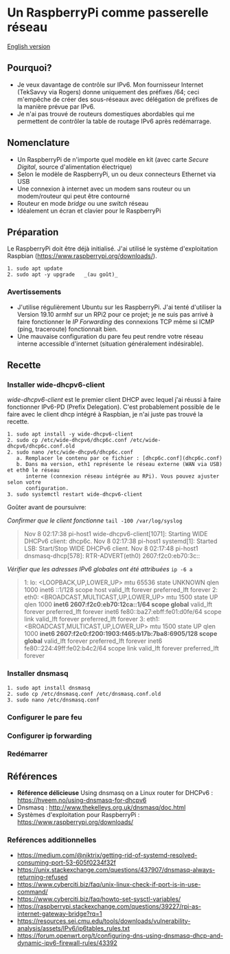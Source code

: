 # Un RaspberryPi comme passerelle réseau

[English version](README_en.md)

## Pourquoi?

- Je veux davantage de contrôle sur IPv6. Mon fournisseur Internet (TekSavvy via Rogers)
  donne uniquement des préfixes /64; ceci m'empêche de créer des sous-réseaux avec délégation
  de préfixes de la manière prévue par IPv6.
- Je n'ai pas trouvé de routeurs domestiques abordables qui me permettent de
  contrôler la table de routage IPv6 après redémarrage.

## Nomenclature

- Un RaspberryPi de n'importe quel modèle en kit (avec carte _Secure Digital_,
  source d'alimentation électrique)
- Selon le modèle de RaspberryPi, un ou deux connecteurs Ethernet via USB
- Une connexion à internet avec un modem sans routeur ou un
  modem/routeur qui peut être contourné
- Routeur en mode _bridge_ ou une _switch_ réseau
- Idéalement un écran et clavier pour le RaspberryPi

## Préparation

Le RaspberryPi doit être déjà initialisé. J'ai utilisé le système d'exploitation
Raspbian (https://www.raspberrypi.org/downloads/).

```
1. sudo apt update
2. sudo apt -y upgrade   _(au goût)_
```

### Avertissements

- J'utilise régulièrement Ubuntu sur les RaspberryPi. J'ai tenté d'utiliser la Version
  19.10 armhf sur un RPi2 pour ce projet; je ne suis pas arrivé à faire fonctionner
  le _IP Forwarding_ des connexions TCP même si ICMP (ping, traceroute) fonctionnait bien.
- Une mauvaise configuration du pare feu peut rendre votre réseau interne
  accessible d'internet (situation généralement indésirable).

## Recette

### Installer wide-dhcpv6-client

_wide-dhcpv6-client_ est le premier client DHCP avec lequel j'ai réussi à faire
fonctionner IPv6-PD (Prefix Delegation). C'est probablement possible de le faire
avec le client dhcp intégré à Raspbian, je n'ai juste pas trouvé la recette.

```
1. sudo apt install -y wide-dhcpv6-client
2. sudo cp /etc/wide-dhcpv6/dhcp6c.conf /etc/wide-dhcpv6/dhcp6c.conf.old
2. sudo nano /etc/wide-dhcpv6/dhcp6c.conf
   a. Remplacer le contenu par ce fichier : [dhcp6c.conf](dhcp6c.conf)
   b. Dans ma version, eth1 représente le réseau externe (WAN via USB) et eth0 le réseau
      interne (connexion réseau intégrée au RPi). Vous pouvez ajuster selon votre
      configuration.
3. sudo systemctl restart wide-dhcpv6-client
```

Goûter avant de poursuivre:

_Confirmer que le client fonctionne_
`tail -100 /var/log/syslog`

>Nov  8 02:17:38 pi-host1 wide-dhcpv6-client[1071]: Starting WIDE DHCPv6 client: dhcp6c.
Nov  8 02:17:38 pi-host1 systemd[1]: Started LSB: Start/Stop WIDE DHCPv6 client.
Nov  8 02:17:48 pi-host1 dnsmasq-dhcp[578]: RTR-ADVERT(eth0) 2607:f2c0:eb70:3c::

_Vérifier que les adresses IPv6 globales ont été attribuées_
`ip -6 a`

>1: lo: <LOOPBACK,UP,LOWER_UP> mtu 65536 state UNKNOWN qlen 1000
    inet6 ::1/128 scope host
       valid_lft forever preferred_lft forever
2: eth0: <BROADCAST,MULTICAST,UP,LOWER_UP> mtu 1500 state UP qlen 1000
    **inet6 2607:f2c0:eb70:12ca::1/64 scope global**
       valid_lft forever preferred_lft forever
    inet6 fe80::ba27:ebff:fe01:d0fe/64 scope link
       valid_lft forever preferred_lft forever
3: eth1: <BROADCAST,MULTICAST,UP,LOWER_UP> mtu 1500 state UP qlen 1000
    **inet6 2607:f2c0:f200:1903:f465:b17b:7ba8:6905/128 scope global**
       valid_lft forever preferred_lft forever
    inet6 fe80::224:49ff:fe02:b4c2/64 scope link
       valid_lft forever preferred_lft forever

### Installer dnsmasq

```
1. sudo apt install dnsmasq
2. sudo cp /etc/dnsmasq.conf /etc/dnsmasq.conf.old
3. sudo nano /etc/dnsmasq.conf

```

### Configurer le pare feu

### Configurer ip forwarding

### Redémarrer

## Références

- **Référence délicieuse** Using dnsmasq on a Linux router for DHCPv6 : https://hveem.no/using-dnsmasq-for-dhcpv6
- Dnsmasq : http://www.thekelleys.org.uk/dnsmasq/doc.html
- Systèmes d'exploitation pour RaspberryPi : https://www.raspberrypi.org/downloads/

### Reférences additionnelles

- https://medium.com/@niktrix/getting-rid-of-systemd-resolved-consuming-port-53-605f0234f32f
- https://unix.stackexchange.com/questions/437907/dnsmasq-always-returning-refused
- https://www.cyberciti.biz/faq/unix-linux-check-if-port-is-in-use-command/
- https://www.cyberciti.biz/faq/howto-set-sysctl-variables/
- https://raspberrypi.stackexchange.com/questions/39227/rpi-as-internet-gateway-bridge?rq=1
- https://resources.sei.cmu.edu/tools/downloads/vulnerability-analysis/assets/IPv6/ip6tables_rules.txt
- https://forum.openwrt.org/t/configuring-dns-using-dnsmasq-dhcp-and-dynamic-ipv6-firewall-rules/43392
